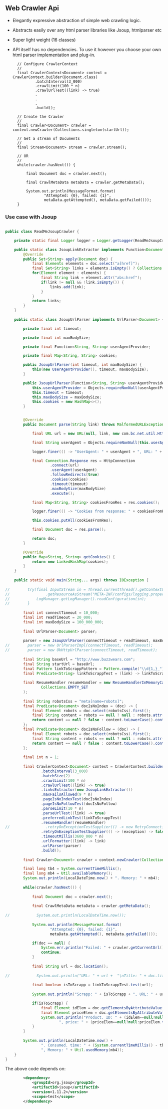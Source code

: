 ## Web Crawler Api

* Elegantly expressive abstraction of simple web crawling logic.
* Abstracts easily over any html parser libraries like Jsoup, htmlparser etc
* Super light weight (16 classes)
* API itself has no dependencies. To use it however you choose your own html parser
implementation and plug-in.


        // Configure CrawlerContext
        //
        final CrawlerContext<Document> context = CrawlerContext.builder(Document.class)
                .batchInterval(3_000)
                .crawlLimit(100 * n)
                .crawlUrlTest((link) -> true)
                .
                .   
                . 
                .build();
          
        // Create the Crawler 
        //
        final Crawler<Document> crawler = context.newCrawler(Collections.singleton(startUrl));

        // Get a stream of Documents
        //
        final Stream<Document> stream = crawler.stream();

        // OR
        //
        while(crawler.hasNext()) {
            
            final Document doc = crawler.next();
            
            final CrawlMetaData metaData = crawler.getMetaData();
            
            System.out.println(MessageFormat.format(
                    "Attempted: {0}, failed: {1}", 
                    metaData.getAttempted(), metaData.getFailed()));
        }            

### Use case with Jsoup

```java

public class ReadMeJsoupCrawler {

    private static final Logger logger = Logger.getLogger(ReadMeJsoupCrawler.class.getName());

    public static class JsoupLinkExtractor implements Function<Document, Set<String>> {
        @Override
        public Set<String> apply(Document doc) {
            final Elements elements = doc.select("a[href]");
            final Set<String> links = elements.isEmpty() ? Collections.EMPTY_SET : new HashSet(elements.size());
            for(Element element : elements) {
                final String link = element.attr("abs:href");
                if(link != null && !link.isEmpty()) {
                    links.add(link);
                }
            }
            return links;
        }
    }
    
    public static class JsoupUrlParser implements UrlParser<Document> {

        private final int timeout;

        private final int maxBodySize;

        private final Function<String, String> userAgentProvider;

        private final Map<String, String> cookies;

        public JsoupUrlParser(int timeout, int maxBodySize) {
            this(new UserAgentProvider(), timeout, maxBodySize);
        }

        public JsoupUrlParser(Function<String, String> userAgentProvider, int timeout, int maxBodySize) {
            this.userAgentProvider = Objects.requireNonNull(userAgentProvider);
            this.timeout = timeout;
            this.maxBodySize = maxBodySize;
            this.cookies = new HashMap<>();
        }


        @Override
        public Document parse(String link) throws MalformedURLException, IOException {

            final URL url = new URL(null, link, new com.bc.net.util.HttpStreamHandlerForBadStatusLine());

            final String userAgent = Objects.requireNonNull(this.userAgentProvider.apply(link));

            logger.finer(() -> "UserAgent: " + userAgent + ", URL: " + link + "\nCookies: " + cookies);

            final Connection.Response res = HttpConnection
                    .connect(url)
                    .userAgent(userAgent)
                    .followRedirects(true)
                    .cookies(cookies)
                    .timeout(timeout)
                    .maxBodySize(maxBodySize)
                    .execute();

            final Map<String, String> cookiesFromRes = res.cookies();

            logger.finer(() -> "Cookies from response: " + cookiesFromRes);

            this.cookies.putAll(cookiesFromRes);

            final Document doc = res.parse();

            return doc;
        }

        @Override
        public Map<String, String> getCookies() {
            return new LinkedHashMap(cookies);
        }
    }
    
    public static void main(String... args) throws IOException {
        
//        try(final InputStream in = Thread.currentThread().getContextClassLoader()
//                .getResourceAsStream("META-INF/configs/logging.properties")) {
//            LogManager.getLogManager().readConfiguration(in);
//        }
        
        final int connectTimeout = 10_000;
        final int readTimeout = 20_000;
        final int maxBodySize = 100_000_000;
        
        final UrlParser<Document> parser;
        
        parser = new JsoupUrlParser(connectTimeout + readTimeout, maxBodySize);
//        parser = new UrlParserImpl(connectTimeout, readTimeout);
//        parser = new OkHttpUrlParser(connectTimeout, readTimeout);
        
        final String baseUrl = "http://www.buzzwears.com";
        final String startUrl = baseUrl;
        final Pattern linkToScrappPattern = Pattern.compile("\\d{1,}_"); //Pattern.compile(".*");
        final Predicate<String> linkToScrappTest = (link) -> linkToScrappPattern.matcher(link).find();
        
        final ResumeHandler resumeHandler = new ResumeHandlerInMemoryCache(
                Collections.EMPTY_SET
        );
        
        final String robotsCss = "meta[name=robots]";
        final Predicate<Document> docIsNoIndex = (doc) -> {
            final Element robots = doc.select(robotsCss).first();
            final String content = robots == null ? null : robots.attr("content");
            return content == null ? false : content.toLowerCase().contains("noindex");
        }; 
        final Predicate<Document> docIsNoFollow = (doc) -> {
            final Element robots = doc.select(robotsCss).first();
            final String content = robots == null ? null : robots.attr("content");
            return content == null ? false : content.toLowerCase().contains("nofollow");
        }; 
        
        final int n = 1;
        
        final CrawlerContext<Document> context = CrawlerContext.builder(Document.class)
                .batchInterval(3_000)
                .batchSize(2)
                .crawlLimit(100 * n)
                .crawlUrlTest((link) -> true)
                .linksExtractor(new JsoupLinkExtractor())
                .maxFailsAllowed(9 * n)
                .pageIsNoIndexTest(docIsNoIndex)
                .pageIsNoFollowTest(docIsNoFollow)
                .parseLimit(10 * n)
                .parseUrlTest((link) -> true)
                .preferredLinkTest(linkToScrappTest)
                .resumeHandler(resumeHandler)
//                .retryOnExceptionTestSupplier(() -> new RetryConnectionFilter(2, 2_000)) 
                .retryOnExceptionTestSupplier(() -> (exception) -> false) 
                .timeoutMillis(3600_000 * n)
                .urlFormatter((link) -> link)
                .urlParser(parser)
                .build();
                
        final Crawler<Document> crawler = context.newCrawler(Collections.singleton(startUrl));

        final long tb4 = System.currentTimeMillis();
        final long mb4 = Util.availableMemory();
        System.out.println(LocalDateTime.now() + ". Memory: " + mb4);
        
        while(crawler.hasNext()) {
            
            final Document doc = crawler.next();
            
            final CrawlMetaData metaData = crawler.getMetaData();
            
//            System.out.println(LocalDateTime.now());
            
            System.out.println(MessageFormat.format(
                    "Attempted: {0}, failed: {1}", 
                    metaData.getAttempted(), metaData.getFailed()));

            if(doc == null) {
                System.err.println("Failed: " + crawler.getCurrentUrl());
                continue;
            }
            
            final String url = doc.location();
            
//            System.out.println("URL: " + url +  "\nTitle: " + doc.title());
            
            final boolean isToScrapp = linkToScrappTest.test(url);
            
            System.out.println("Scrapp: " + isToScrapp + ", URL: " + url);

            if(isToScrapp) {
                final Element idElem = doc.getElementsByAttributeValue("itemprop", "productID").first();
                final Element priceElem = doc.getElementsByAttributeValue("itemprop", "price").first();
                System.out.println("Product. ID: " + (idElem==null?null:idElem.text()) + 
                        ", price: " + (priceElem==null?null:priceElem.text()));
            }
        }
        
        System.out.println(LocalDateTime.now() + 
                ". Consumed. time: " + (System.currentTimeMillis() - tb4) +
                ", Memory: " + Util.usedMemory(mb4));
    }
}

```

The above code depends on:
```xml
        <dependency>
            <groupId>org.jsoup</groupId>
            <artifactId>jsoup</artifactId>
            <version>1.11.2</version>
            <scope>test</scope>
        </dependency>
```
            